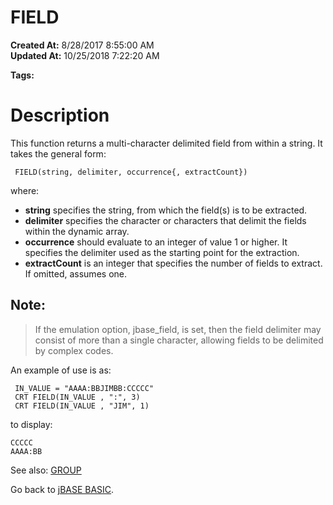 # FIELD

**Created At:** 8/28/2017 8:55:00 AM  
**Updated At:** 10/25/2018 7:22:20 AM  

**Tags:**
<badge text='string operations' vertical='middle' />

# Description

This function returns a multi-character delimited field from within a string. It takes the general form:

```
 FIELD(string, delimiter, occurrence{, extractCount})
```

where:

- **string** specifies the string, from which the field(s) is to be extracted.
- **delimiter** specifies the character or characters that delimit the fields within the dynamic array.
- **occurrence** should evaluate to an integer of value 1 or higher. It specifies the delimiter used as the starting point for the extraction.
- **extractCount** is an integer that specifies the number of fields to extract. If omitted, assumes one.


## Note:  


> If the emulation option, jbase\_field, is set, then the field delimiter may consist of more than a single character, allowing fields to be delimited by complex codes.


An example of use is as:

```
 IN_VALUE = "AAAA:BBJIMBB:CCCCC"
 CRT FIELD(IN_VALUE , ":", 3)
 CRT FIELD(IN_VALUE , "JIM", 1)
```

to display:

```
CCCCC
AAAA:BB
```



See also: [GROUP](276026-group)

Go back to [jBASE BASIC](263498-jbase-basic).

